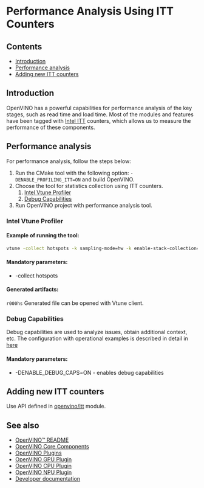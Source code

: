 # Performance Analysis Using ITT Counters

## Contents

- [Introduction](#introduction)
- [Performance analysis](#performance-analysis)
- [Adding new ITT counters](#adding-new-itt-counters)

## Introduction

OpenVINO has a powerful capabilities for performance analysis of the key stages, such as read time and load time. Most of the modules and features have been tagged with [Intel ITT](https://software.intel.com/content/www/us/en/develop/documentation/vtune-help/top/api-support/instrumentation-and-tracing-technology-apis.html) counters, which allows us to measure the performance of these components.

## Performance analysis

For performance analysis, follow the steps below:
1. Run the CMake tool with the following option: `-DENABLE_PROFILING_ITT=ON` and build OpenVINO.
2. Choose the tool for statistics collection using ITT counters.
    1. [Intel Vtune Profiler](https://software.intel.com/content/www/us/en/develop/tools/oneapi/components/vtune-profiler.html)
    2. [Debug Capabilities](https://github.com/openvinotoolkit/openvino/blob/master/src/plugins/intel_cpu/docs/debug_capabilities/README.md)
3. Run OpenVINO project with performance analysis tool.

### Intel Vtune Profiler

#### Example of running the tool:

```sh
vtune -collect hotspots -k sampling-mode=hw -k enable-stack-collection=true -k stack-size=0 -k sampling-interval=0.5 -- ./benchmark_app -nthreads=1 -api sync -niter 1 -nireq 1 -m ./resnet-50-pytorch/resnet-50-pytorch.xml
```

#### Mandatory parameters:
* -collect hotspots

#### Generated artifacts:
`r000hs`
Generated file can be opened with Vtune client.

### Debug Capabilities

Debug capabilities are used to analyze issues, obtain additional context, etc.
The configuration with operational examples is described in detail in
[here](https://github.com/openvinotoolkit/openvino/blob/master/src/plugins/intel_cpu/docs/debug_capabilities/README.md)

#### Mandatory parameters:
* -DENABLE_DEBUG_CAPS=ON - enables debug capabilities

## Adding new ITT counters

Use API defined in [openvino/itt](https://docs.openvinotoolkit.org/latest/itt_2include_2openvino_2itt_8hpp.html) module.

## See also

 * [OpenVINO™ README](../../README.md)
 * [OpenVINO Core Components](../README.md)
 * [OpenVINO Plugins](../plugins/README.md)
 * [OpenVINO GPU Plugin](../plugins/intel_gpu/README.md)
 * [OpenVINO CPU Plugin](../plugins/intel_cpu/README.md)
 * [OpenVINO NPU Plugin](../plugins/intel_npu/README.md)
 * [Developer documentation](../../docs/dev/index.md)
